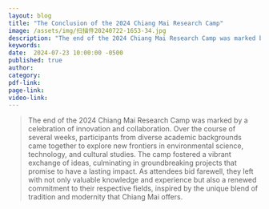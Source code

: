 ```yaml
---
layout: blog
title: "The Conclusion of the 2024 Chiang Mai Research Camp"
image: /assets/img/扫描件20240722-1653-34.jpg
description: "The end of the 2024 Chiang Mai Research Camp was marked by a celebration of innovation and collaboration."
keywords: 
date:  2024-07-23 10:00:00 -0500
published: true
author:
category:
pdf-link:
page-link:
video-link:
---
```


> The end of the 2024 Chiang Mai Research Camp was marked by a celebration of innovation and collaboration. Over the course of several weeks, participants from diverse academic backgrounds came together to explore new frontiers in environmental science, technology, and cultural studies. The camp fostered a vibrant exchange of ideas, culminating in groundbreaking projects that promise to have a lasting impact. As attendees bid farewell, they left with not only valuable knowledge and experience but also a renewed commitment to their respective fields, inspired by the unique blend of tradition and modernity that Chiang Mai offers.
